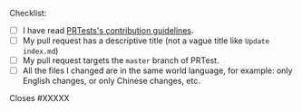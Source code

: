 Checklist:

<!-- Please follow this checklist and put an x in each of the boxes, like this: [x]. It will ensure that our team takes your pull request seriously. -->

- [ ] I have read [PRTests's contribution guidelines](https://contribute.prtest.com).
- [ ] My pull request has a descriptive title (not a vague title like `Update index.md`)
- [ ] My pull request targets the `master` branch of PRTest.
- [ ] All the files I changed are in the same world language, for example: only English changes, or only Chinese changes, etc.

<!--If your pull request closes a GitHub issue, replace the XXXXX below with the issue number.-->

Closes #XXXXX

<!-- Feel free to add any additional description of changes below this line -->
